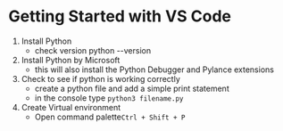  # Getting Started with VS Code
 1. Install Python 
    - check version python --version
 2. Install Python by Microsoft
    - this will also install the Python Debugger and Pylance extensions
3. Check to see if python is working correctly
    - create a python file and add a simple print statement
    - in the console type `python3 filename.py`
4. Create Virtual environment
    - Open command palette`Ctrl + Shift + P`